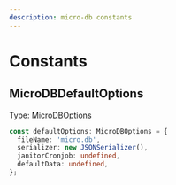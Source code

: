 ```yaml
---
description: micro-db constants
---
```


# Constants

## MicroDBDefaultOptions

Type: [MicroDBOptions](types.md#microdboptions)

```typescript
const defaultOptions: MicroDBOptions = {
  fileName: 'micro.db',
  serializer: new JSONSerializer(),
  janitorCronjob: undefined,
  defaultData: undefined,
};
```
